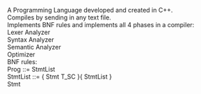A Programming Language developed and created in C++. <br/>
Compiles by sending in any text file. <br/>
Implements BNF rules and implements all 4 phases in a compiler: <br/>
  Lexer Analyzer <br/>
  Syntax Analyzer <br/>
  Semantic Analyzer <br/>
  Optimizer <br/>
BNF rules: <br/>
  Prog ::= StmtList <br/>
  StmtList ::= { Stmt T_SC }{ StmtList } <br/>
  Stmt <br/>
